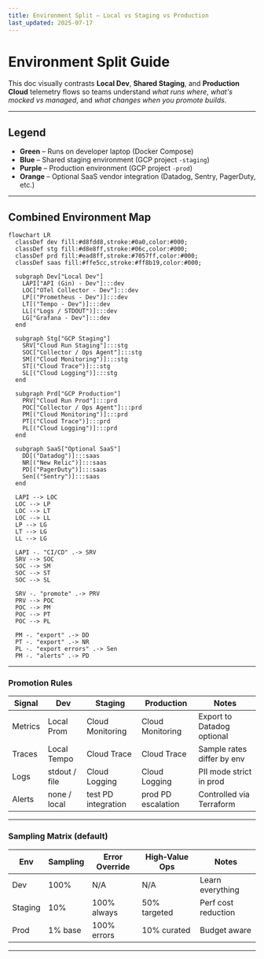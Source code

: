 ```yaml
---
title: Environment Split – Local vs Staging vs Production
last_updated: 2025-07-17
---
```


# Environment Split Guide

This doc visually contrasts **Local Dev**, **Shared Staging**, and **Production Cloud** telemetry flows so teams understand *what runs where*, *what's mocked vs managed*, and *what changes when you promote builds*.

---

## Legend

- **Green** – Runs on developer laptop (Docker Compose)
- **Blue** – Shared staging environment (GCP project `-staging`)
- **Purple** – Production environment (GCP project `-prod`)
- **Orange** – Optional SaaS vendor integration (Datadog, Sentry, PagerDuty, etc.)

---

## Combined Environment Map

```mermaid
flowchart LR
  classDef dev fill:#d8fdd8,stroke:#0a0,color:#000;
  classDef stg fill:#d8e8ff,stroke:#06c,color:#000;
  classDef prd fill:#ead8ff,stroke:#7057ff,color:#000;
  classDef saas fill:#ffe5cc,stroke:#ff8b19,color:#000;

  subgraph Dev["Local Dev"]
    LAPI["API (Gin) - Dev"]:::dev
    LOC["OTel Collector - Dev"]:::dev
    LP[("Prometheus - Dev")]:::dev
    LT[("Tempo - Dev")]:::dev
    LL[("Logs / STDOUT")]:::dev
    LG["Grafana - Dev"]:::dev
  end

  subgraph Stg["GCP Staging"]
    SRV["Cloud Run Staging"]:::stg
    SOC["Collector / Ops Agent"]:::stg
    SM[("Cloud Monitoring")]:::stg
    ST[("Cloud Trace")]:::stg
    SL[("Cloud Logging")]:::stg
  end

  subgraph Prd["GCP Production"]
    PRV["Cloud Run Prod"]:::prd
    POC["Collector / Ops Agent"]:::prd
    PM[("Cloud Monitoring")]:::prd
    PT[("Cloud Trace")]:::prd
    PL[("Cloud Logging")]:::prd
  end

  subgraph SaaS["Optional SaaS"]
    DD[("Datadog")]:::saas
    NR[("New Relic")]:::saas
    PD[("PagerDuty")]:::saas
    Sen[("Sentry")]:::saas
  end

  LAPI --> LOC
  LOC --> LP
  LOC --> LT
  LOC --> LL
  LP --> LG
  LT --> LG
  LL --> LG

  LAPI -. "CI/CD" .-> SRV
  SRV --> SOC
  SOC --> SM
  SOC --> ST
  SOC --> SL

  SRV -. "promote" .-> PRV
  PRV --> POC
  POC --> PM
  POC --> PT
  POC --> PL

  PM -. "export" .-> DD
  PT -. "export" .-> NR
  PL -. "export errors" .-> Sen
  PM -. "alerts" .-> PD
```

---

### Promotion Rules

| Signal | Dev | Staging | Production | Notes |
|--------|-----|---------|------------|-------|
| Metrics | Local Prom | Cloud Monitoring | Cloud Monitoring | Export to Datadog optional |
| Traces | Local Tempo | Cloud Trace | Cloud Trace | Sample rates differ by env |
| Logs | stdout / file | Cloud Logging | Cloud Logging | PII mode strict in prod |
| Alerts | none / local | test PD integration | prod PD escalation | Controlled via Terraform |

---

### Sampling Matrix (default)

| Env | Sampling | Error Override | High‑Value Ops | Notes |
|-----|----------|----------------|----------------|-------|
| Dev | 100% | N/A | N/A | Learn everything |
| Staging | 10% | 100% always | 50% targeted | Perf cost reduction |
| Prod | 1% base | 100% errors | 10% curated | Budget aware |

---
